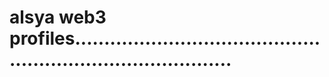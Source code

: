 # alsya web3 profiles................................................................................

